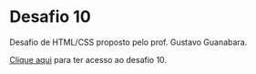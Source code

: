 # Desafio 10
Desafio de HTML/CSS proposto pelo prof. Gustavo Guanabara.

[Clique aqui](https://github.com/gustavoguanabara/html-css/blob/master/desafios/d010/desafio-android.pdf) para ter acesso ao desafio 10.
